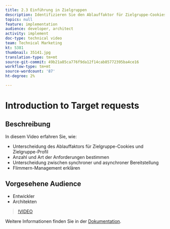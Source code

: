 ```yaml
---
title: 2.3 Einführung in Zielgruppen
description: Identifizieren Sie den Ablauffaktor für Zielgruppe-Cookies und Zielgruppe-Profil, bestimmen Sie die Anzahl und die Art der Anforderungen, unterscheiden Sie zwischen synchroner und asynchroner Bereitstellung, erklären Sie die Flackernverwaltung
topics: null
feature: implementation
audience: developer, architect
activity: implement
doc-type: technical video
team: Technical Marketing
kt: 5381
thumbnail: 35141.jpg
translation-type: tm+mt
source-git-commit: 49b21a85ca776f9da12f14cab85772395ba4ce16
workflow-type: tm+mt
source-wordcount: '87'
ht-degree: 2%

---
```



# Introduction to Target requests

## Beschreibung

In diesem Video erfahren Sie, wie:

* Unterscheidung des Ablauffaktors für Zielgruppe-Cookies und Zielgruppe-Profil
* Anzahl und Art der Anforderungen bestimmen
* Unterscheidung zwischen synchroner und asynchroner Bereitstellung
* Flimmern-Management erklären

## Vorgesehene Audience

* Entwickler
* Architekten

>[!VIDEO](https://video.tv.adobe.com/v/35141/?quality=12)

Weitere Informationen finden Sie in der [Dokumentation](https://docs.adobe.com/content/help/en/target/using/implement-target/implementing-target.html).

